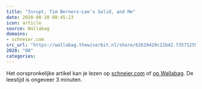 ```yaml
---
title: "Inrupt, Tim Berners-Lee's Solid, and Me"
date: 2020-08-20 08:45:23
icon: article
source: Wallabag
domains:
- schneier.com
src_url: "https://wallabag.thewiserbit.nl/share/62619420c22b42.73571259"
2020: "08"
categories:
---
```

Het oorspronkelijke artikel kan je lezen op [schneier.com](https://www.schneier.com/blog/archives/2020/02/inrupt_tim_bern.html) of [op Wallabag](https://wallabag.thewiserbit.nl/share/62619420c22b42.73571259). De leestijd is ongeveer 3 minuten.